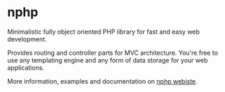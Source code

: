 # nphp

Minimalistic fully object oriented PHP library for fast and easy web development.

Provides routing and controller parts for MVC architecture. You're free to use any templating engine and any form of data storage for your web applications.

More information, examples and documentation on [nphp webiste][1].

[1]: http://akristof.github.com/nphp